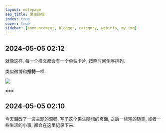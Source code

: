 ```yaml
---
layout: notepage
seo_title: 果生随想
index: true
cover: true
sidebar: [announcement, blogger, category, webinfo, my_img]
---
```


## 2024-05-05 02:12

就像这样, 每一个推文都会有一个单独卡片, 按照时间倒序排列.

类似微博和**推特**一样.

![](/img/notes/notetest.jpg)


===

## 2024-05-05 02:10

今天魔改了一波主题的源码, 写了这个果生随想的页面, 之后一些短的随笔, 或者一些生活的小事, 都会在这里记录下来.
